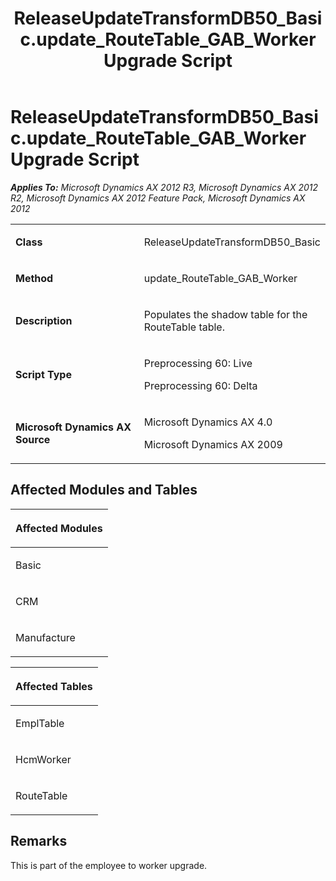 ﻿---
title: ReleaseUpdateTransformDB50_Basic.update_RouteTable_GAB_Worker Upgrade Script
TOCTitle: ReleaseUpdateTransformDB50_Basic.update_RouteTable_GAB_Worker Upgrade Script
ms:assetid: 21b520d2-5ae4-b712-d5bf-85995030d3b9
ms:mtpsurl: https://msdn.microsoft.com/en-us/library/JJ684931(v=AX.60)
ms:contentKeyID: 49707133
ms.date: 05/18/2015
mtps_version: v=AX.60
---

# ReleaseUpdateTransformDB50\_Basic.update\_RouteTable\_GAB\_Worker Upgrade Script 


_**Applies To:** Microsoft Dynamics AX 2012 R3, Microsoft Dynamics AX 2012 R2, Microsoft Dynamics AX 2012 Feature Pack, Microsoft Dynamics AX 2012_

<table>
<colgroup>
<col style="width: 50%" />
<col style="width: 50%" />
</colgroup>
<tbody>
<tr class="odd">
<td><p><strong>Class</strong></p></td>
<td><p>ReleaseUpdateTransformDB50_Basic</p></td>
</tr>
<tr class="even">
<td><p><strong>Method</strong></p></td>
<td><p>update_RouteTable_GAB_Worker</p></td>
</tr>
<tr class="odd">
<td><p><strong>Description</strong></p></td>
<td><p>Populates the shadow table for the RouteTable table.</p></td>
</tr>
<tr class="even">
<td><p><strong>Script Type</strong></p></td>
<td><p>Preprocessing 60: Live</p>
<p>Preprocessing 60: Delta</p></td>
</tr>
<tr class="odd">
<td><p><strong>Microsoft Dynamics AX Source</strong></p></td>
<td><p>Microsoft Dynamics AX 4.0</p>
<p>Microsoft Dynamics AX 2009</p></td>
</tr>
</tbody>
</table>


## Affected Modules and Tables

<table>
<colgroup>
<col style="width: 100%" />
</colgroup>
<thead>
<tr class="header">
<th><p>Affected Modules</p></th>
</tr>
</thead>
<tbody>
<tr class="odd">
<td><p>Basic</p></td>
</tr>
<tr class="even">
<td><p>CRM</p></td>
</tr>
<tr class="odd">
<td><p>Manufacture</p></td>
</tr>
</tbody>
</table>


<table>
<colgroup>
<col style="width: 100%" />
</colgroup>
<thead>
<tr class="header">
<th><p>Affected Tables</p></th>
</tr>
</thead>
<tbody>
<tr class="odd">
<td><p>EmplTable</p></td>
</tr>
<tr class="even">
<td><p>HcmWorker</p></td>
</tr>
<tr class="odd">
<td><p>RouteTable</p></td>
</tr>
</tbody>
</table>


## Remarks

This is part of the employee to worker upgrade.

  


